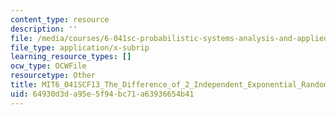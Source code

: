 ```yaml
---
content_type: resource
description: ''
file: /media/courses/6-041sc-probabilistic-systems-analysis-and-applied-probability-fall-2013/64930d3da95e5f94bc71a63936654b41_MIT6_041SCF13_The_Difference_of_2_Independent_Exponential_Random_Variables_300k.vtt
file_type: application/x-subrip
learning_resource_types: []
ocw_type: OCWFile
resourcetype: Other
title: MIT6_041SCF13_The_Difference_of_2_Independent_Exponential_Random_Variables_300k.srt
uid: 64930d3d-a95e-5f94-bc71-a63936654b41
---
```

